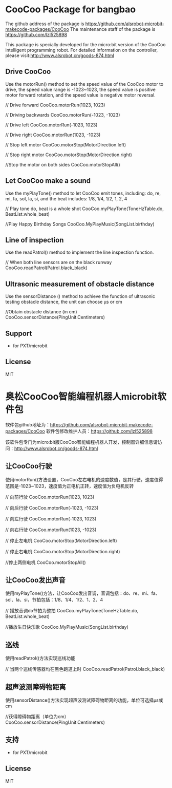 # CooCoo Package for bangbao

The github address of the package is https://github.com/alsrobot-microbit-makecode-packages/CooCoo
The maintenance staff of the package is https://github.com/lzl525898

This package is specially developed for the micro:bit version of the CooCoo intelligent programming robot. For detailed information on the controller, please visit:http://www.alsrobot.cn/goods-874.html

## Drive CooCoo  
Use the motorRun() method to set the speed value of the CooCoo motor to drive, the speed value range is -1023~1023, the speed value is positive motor forward rotation, and the speed value is negative motor reversal.

// Drive forward
CooCoo.motorRun(1023, 1023)

// Driving backwards
CooCoo.motorRun(-1023, -1023)

// Drive left
CooCoo.motorRun(-1023, 1023)

// Drive right
CooCoo.motorRun(1023, -1023)

// Stop left motor
CooCoo.motorStop(MotorDirection.left)

// Stop right motor
CooCoo.motorStop(MotorDirection.right)

//Stop the motor on both sides
CooCoo.motorStopAll()

## Let CooCoo make a sound

Use the myPlayTone() method to let CooCoo emit tones, including: do, re, mi, fa, sol, la, si, and the beat includes: 1/8, 1/4, 1/2, 1, 2, 4

// Play tone do, beat is a whole shot
CooCoo.myPlayTone(ToneHzTable.do, BeatList.whole_beat)

//Play Happy Birthday Songs
CooCoo.MyPlayMusic(SongList.birthday)

## Line of inspection

Use the readPatrol() method to implement the line inspection function.

// When both line sensors are on the black runway
CooCoo.readPatrol(Patrol.black_black)

## Ultrasonic measurement of obstacle distance

Use the sensorDistance () method to achieve the function of ultrasonic testing obstacle distance, the unit can choose μs or cm

//Obtain obstacle distance (in cm)
CooCoo.sensorDistance(PingUnit.Centimeters)

## Support

* for PXT/microbit

## License

MIT


# 奥松CooCoo智能编程机器人microbit软件包

软件包github地址为：https://github.com/alsrobot-microbit-makecode-packages/CooCoo
软件包修改维护人员：https://github.com/lzl525898

该软件包专门为micro:bit版CooCoo智能编程机器人开发，控制器详细信息请访问：http://www.alsrobot.cn/goods-874.html

## 让CooCoo行驶    
使用motorRun()方法设置，CooCoo左右电机的速度数值，是其行驶，速度值得范围是-1023~1023，速度值为正电机正转，速度值为负电机反转

// 向前行驶
CooCoo.motorRun(1023, 1023)

// 向后行驶
CooCoo.motorRun(-1023, -1023)

// 向左行驶
CooCoo.motorRun(-1023, 1023)

// 向右行驶
CooCoo.motorRun(1023, -1023)

// 停止左电机
CooCoo.motorStop(MotorDirection.left)

// 停止右电机
CooCoo.motorStop(MotorDirection.right)

//停止两侧电机
CooCoo.motorStopAll()

## 让CooCoo发出声音

使用myPlayTone()方法，让CooCoo发出音调，音调包括：do、re、mi、fa、sol、la、si，节拍包括：1/8、1/4、1/2、1、2、4

// 播放音调do节拍为整拍
CooCoo.myPlayTone(ToneHzTable.do, BeatList.whole_beat)

//播放生日快乐歌
CooCoo.MyPlayMusic(SongList.birthday)

## 巡线

使用readPatrol()方法实现巡线功能

// 当两个巡线传感器均在黑色跑道上时
CooCoo.readPatrol(Patrol.black_black)

## 超声波测障碍物距离

使用sensorDistance()方法实现超声波测试障碍物距离的功能，单位可选择μs或cm

//获得障碍物距离（单位为cm）
CooCoo.sensorDistance(PingUnit.Centimeters)

## 支持

* for PXT/microbit

## License

MIT
